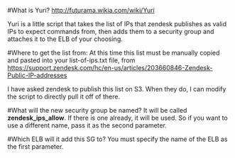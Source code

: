 #What is Yuri?
http://futurama.wikia.com/wiki/Yuri

Yuri is a little script that takes the list of IPs that zendesk publishes as valid IPs to expect commands from, then adds them to a security group and attaches it to the ELB of your choosing.


#Where to get the list from:
At this time this list must be manually copied and pasted into your list-of-ips.txt file, from https://support.zendesk.com/hc/en-us/articles/203660846-Zendesk-Public-IP-addresses

I have asked zendesk to publish this list on S3. When they do, I can modify the script to directly pull it off of there.

#What will the new security group be named?
It will be called **zendesk_ips_allow**. If there is one already, it will be used. So if you want to use a different name, pass it as the second parameter.

#Which ELB will it add this SG to?
You must specify the name of the ELB as the first parameter.